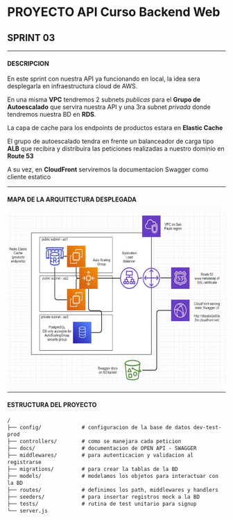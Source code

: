 # PROYECTO API Curso Backend Web

## SPRINT 03
___

#### DESCRIPCION

En este sprint con nuestra API ya funcionando en local, la idea sera desplegarla en infraestructura cloud de AWS.

En una misma **VPC** tendremos 2 subnets *publicas* para el **Grupo de Autoescalado** que servira nuestra API y una 3ra subnet *privada* donde tendremos nuestra BD en **RDS**. 

La capa de cache para los endpoints de productos estara en **Elastic Cache**

El grupo de autoescalado tendra en frente un balanceador de carga tipo **ALB** que recibira y distribuira las peticiones realizadas a nuestro dominio en **Route 53**

A su vez, en **CloudFront** serviremos la documentacion Swagger como cliente estatico
___

#### MAPA DE LA ARQUITECTURA DESPLEGADA

<img src="arquitectura_sp03_bazan.JPG" alt="mapa arq en AWS" width="560" height="400">

___

#### ESTRUCTURA DEL PROYECTO

```
/
├── config/             # configuracion de la base de datos dev-test-prod
├── controllers/        # como se manejara cada peticion
├── docs/               # documentacion de OPEN API - SWAGGER
├── middlewares/        # para autenticacion y validacion al registrarse
├── migrations/         # para crear la tablas de la BD
├── models/             # modelamos los objetos para interactuar con la BD
├── routes/             # definimos los path, middlewares y handlers 
├── seeders/            # para insertar registros mock a la BD
├── tests/              # rutina de test unitario para signup
└── server.js                       
```
